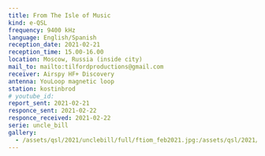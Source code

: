 ```yaml
---
title: From The Isle of Music
kind: e-QSL
frequency: 9400 kHz
language: English/Spanish
reception_date: 2021-02-21
reception_time: 15.00-16.00
location: Moscow, Russia (inside city)
mail_to: mailto:tilfordproductions@gmail.com
receiver: Airspy HF+ Discovery
antenna: YouLoop magnetic loop
station: kostinbrod
# youtube_id: 
report_sent: 2021-02-21
responce_sent: 2021-02-22
responce_received: 2021-02-22
serie: uncle_bill
gallery:
  - /assets/qsl/2021/unclebill/full/ftiom_feb2021.jpg:/assets/qsl/2021/unclebill/small/ftiom_feb2021.jpg
---
```

